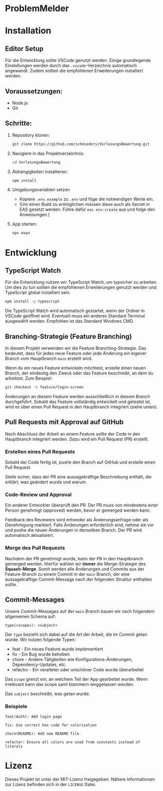 # ProblemMelder

# Installation

## Editor Setup

Für die Entwicklung sollte VSCode genutzt werden. Einige grundlegende Einstellungen werden durch das `.vscode`-Verzeichnis automatisch angewandt. Zudem sollten die empfohlenen Erweiterungen installiert werden.

## Voraussetzungen:

- Node.js
- Git

## Schritte:

1. Repository klonen:
    ```bash
    git clone https://github.com/schmieders/VorlesungsBewertung.git
    ```
2. Navigiere in das Projektverzeichnis:
    ```bash
    cd VorlesungsBewertung
    ```
3. Abhängigkeiten installieren:

    ```bash
    npm install
    ```

4. Umgebungsvariablen setzen

    - Kopiere `.env.example` zu `.env` und füge die notwendigen Werte ein.
    - (Um einen Build zu ermöglichen müssen diese auch als Secret in EAS gesetzt werden. Führe dafür `eas env:create` aus und folge den Anweisungen.)

5. App starten:
    ```bash
    npx expo
    ```

# Entwicklung

## TypeScript Watch

Für die Entwicklung nutzen wir TypeScript Watch, um typsicher zu arbeiten. Um dies zu tun sollten die empfohlenen Erweiterungen genutzt werden und TypeScript global installiert sein.

```bash
npm install -g typescript
```

Die TypeScript Watch wird automatisch gestartet, wenn der Ordner in VSCode geöffnet wird. Eventuell muss ein anderes Standard Terminal ausgewählt werden. Empfohlen ist das Standard Windows CMD.

## Branching-Strategie (Feature Branching)

In diesem Projekt verwenden wir die Feature Branching-Strategie. Das bedeutet, dass für jedes neue Feature oder jede Änderung ein eigener Branch vom Hauptbranch `main` erstellt wird.

Wenn du ein neues Feature entwickeln möchtest, erstelle einen neuen Branch, der eindeutig den Zweck oder das Feature beschreibt, an dem du arbeitest. Zum Beispiel:

```bash
git checkout -b feature/login-screen
```

Änderungen an diesem Feature werden ausschließlich in diesem Branch durchgeführt.
Sobald das Feature vollständig entwickelt und getestet ist, wird es über einen Pull Request in den Hauptbranch integriert (siehe unten).

## Pull Requests mit Approval auf GitHub

Nach Abschluss der Arbeit an einem Feature sollte der Code in den Hauptbranch integriert werden. Dazu wird ein Pull Request (PR) erstellt.

### Erstellen eines Pull Requests

Sobald der Code fertig ist, pushe den Branch auf GitHub und erstelle einen Pull Request.

Stelle sicher, dass der PR eine aussagekräftige Beschreibung enthält, die erklärt, was geändert wurde und warum.

### Code-Review und Approval

Ein anderer Entwickler überprüft den PR. Der PR muss von mindestens einer Person genehmigt (approved) werden, bevor er gemerged werden kann.

Feedback des Reviewers wird entweder als Änderungsanfrage oder als Genehmigung markiert.
Falls Änderungen erforderlich sind, nehme sie vor und pushe die neuen Änderungen in denselben Branch. Der PR wird automatisch aktualisiert.

### Merge des Pull Requests

Nachdem der PR genehmigt wurde, kann der PR in den Hauptbranch gemerged werden. Hierfür wählen wir **immer** die Merge-Strategie des **Squash-Merge**. Somit werden alle Änderungen und Commits aus der Feature-Branch zu einem Commit in der `main` Branch, der eine aussagekräftige Commit-Message nach der folgenden Struktur enthalten sollte.

## Commit-Messages

Unsere Commit-Messages auf der `main` Branch bauen wir nach folgendem allgemeinen Schema auf:

```
type(<scope>): <subject>
```

Der `type` bezieht sich dabei auf die Art der Arbeit, die im Commit getan wurde. Wir nutzen folgende Typen:

- feat - Ein neues Feature wurde implementiert
- fix - Ein Bug wurde behoben
- chore - Andere Tätigkeiten wie Konfigurations-Änderungen, Dependency-Updates, etc.
- refactor - Ein veralteter oder unschöner Code wurde überarbeitet

Das `scope` grenzt ein, an welchem Teil der App gearbeitet wurde. Wenn irrelevant kann das scope samt klammern weggelassen werden.

Das `subject` beschreibt, was getan wurde.

### Beispiele

```
feat(Auth): Add login page
```

```
fix: Use correct hex code for colorization
```

```
chore(README): Add new README file
```

```
refactor: Ensure all colors are used from constants instead of literals
```

# Lizenz

Dieses Projekt ist unter der MIT-Lizenz freigegeben. Nähere Informationen zur Lizenz befinden sich in der `LICENSE` Datei.
